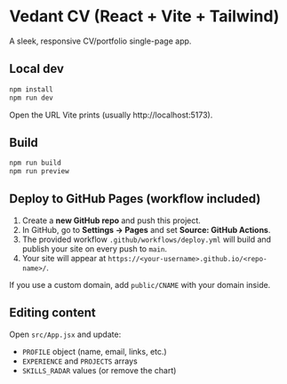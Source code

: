 # Vedant CV (React + Vite + Tailwind)

A sleek, responsive CV/portfolio single-page app.

## Local dev
```bash
npm install
npm run dev
```
Open the URL Vite prints (usually http://localhost:5173).

## Build
```bash
npm run build
npm run preview
```

## Deploy to GitHub Pages (workflow included)
1. Create a **new GitHub repo** and push this project.
2. In GitHub, go to **Settings → Pages** and set **Source: GitHub Actions**.
3. The provided workflow `.github/workflows/deploy.yml` will build and publish your site on every push to `main`.
4. Your site will appear at `https://<your-username>.github.io/<repo-name>/`.

If you use a custom domain, add `public/CNAME` with your domain inside.

## Editing content
Open `src/App.jsx` and update:
- `PROFILE` object (name, email, links, etc.)
- `EXPERIENCE` and `PROJECTS` arrays
- `SKILLS_RADAR` values (or remove the chart)
